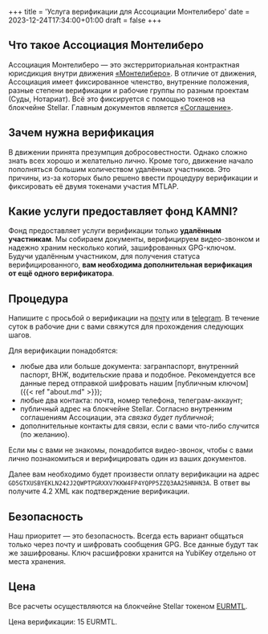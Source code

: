+++
title = 'Услуга верификации для Ассоциации Монтелиберо'
date = 2023-12-24T17:34:00+01:00
draft = false
+++

## Что такое Ассоциация Монтелиберо

Ассоциация Монтелиберо — это экстерриториальная контрактная юрисдикция внутри движения [«Монтелиберо»](https://montelibero.org). В отличие от движения, Ассоциация имеет фиксированное членство, внутренние положения, разные степени верификации и рабочие группы по разным проектам (Суды, Нотариат). Всё это фиксируется с помощью токенов на блокчейне Stellar. Главным документов является [«Соглашение»](https://github.com/MTL-Association/Documents/blob/main/Internal/Agreement/Agreement.ru.md).

## Зачем нужна верификация

В движении принята презумпция добросовестности. Однако сложно знать всех хорошо и желательно лично. Кроме того, движение начало пополняться большим количеством удалённых участников. Это причины, из-за которых было решено ввести процедуру верификации и фиксировать её двумя токенами участия MTLAP.

## Какие услуги предоставляет фонд KAMNI?

Фонд предоставляет услуги верификации только **удалённым участникам**. Мы собираем документы, верифицируем видео-звонком и надежно храним несколько копий, зашифрованных GPG-ключом. Будучи удалённым участником, для получения статуса верифицированного, **вам необходима дополнительная верификация от ещё одного верификатора**.

## Процедура

Напишите с просьбой о верификации на [почту](mailto:verify@kamni.io) или в [telegram](https://t.me/xdefrag). В течение суток в рабочие дни с вами свяжутся для прохождения следующих шагов.

Для верификации понадобятся:

- любые два или больше документа: загранпаспорт, внутренний паспорт, ВНЖ, водительские права и подобное. Рекомендуется все данные перед отправкой шифровать нашим [публичным ключом]({{< ref "about.md" >}});
- любые два контакта: почта, номер телефона, телеграм-аккаунт;
- публичный адрес на блокчейне Stellar. Согласно внутренним соглашениям Ассоциации, эта *связка будет публичной*;
- дополнительные контакты для связи, если с вами что-либо случится (по желанию).

Если мы с вами не знакомы, понадобится видео-звонок, чтобы с вами лично познакомиться и верифицировать один из ваших документов.

Далее вам необходимо будет произвести оплату верификации на адрес `GD5GTXUSBYEKLN242J2QWPTPGRXXV7KKW4FP4YQPP5ZZQ3AA25HNHN3A`. В ответ вы получите 4.2 XML как подтверждение верификации.

## Безопасность

Наш приоритет — это безопасность. Всегда есть вариант общаться только через почту и шифровать сообщения GPG. Все данные будут так же зашифрованы. Ключ расшифровки хранится на YubiKey отдельно от места хранения.

## Цена

Все расчеты осуществляются на блокчейне Stellar токеном [EURMTL](https://stellar.expert/explorer/public/asset/EURMTL-GACKTN5DAZGWXRWB2WLM6OPBDHAMT6SJNGLJZPQMEZBUR4JUGBX2UK7V-2).

Цена верификации: 15 EURMTL.
